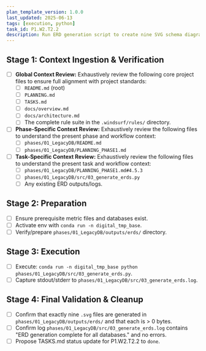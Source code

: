 ```yaml
---
plan_template_version: 1.0.0
last_updated: 2025-06-13
tags: [execution, python]
task_id: P1.W2.T2.2
description: Run ERD generation script to create nine SVG schema diagrams.
---
```


## Stage 1: Context Ingestion & Verification
- [ ] **Global Context Review:** Exhaustively review the following core project files to ensure full alignment with project standards:
    - [ ] `README.md` (root)
    - [ ] `PLANNING.md`
    - [ ] `TASKS.md`
	- [ ] `docs/overview.md`
    - [ ] `docs/architecture.md`
    - [ ] The complete rule suite in the `.windsurf/rules/` directory.
- [ ] **Phase-Specific Context Review:** Exhaustively review the following files to understand the present phase and workflow context:
    - [ ] `phases/01_LegacyDB/README.md`
    - [ ] `phases/01_LegacyDB/PLANNING_PHASE1.md`
- [ ] **Task-Specific Context Review:** Exhaustively review the following files to understand the present task and workflow context:
    - [ ] `phases/01_LegacyDB/PLANNING_PHASE1.md#4.5.3`
    - [ ] `phases/01_LegacyDB/src/03_generate_erds.py`
    - [ ] Any existing ERD outputs/logs.

## Stage 2: Preparation
- [ ] Ensure prerequisite metric files and databases exist.
- [ ] Activate env with `conda run -n digital_tmp_base`.
- [ ] Verify/prepare `phases/01_LegacyDB/outputs/erds/` directory.

## Stage 3: Execution
- [ ] Execute:
      `conda run -n digital_tmp_base python phases/01_LegacyDB/src/03_generate_erds.py`.
- [ ] Capture stdout/stderr to `phases/01_LegacyDB/src/03_generate_erds.log`.

## Stage 4: Final Validation & Cleanup
- [ ] Confirm that exactly nine `.svg` files are generated in `phases/01_LegacyDB/outputs/erds/` and that each is > 0 bytes.
- [ ] Confirm log `phases/01_LegacyDB/src/03_generate_erds.log` contains "ERD generation complete for all databases." and no errors.
- [ ] Propose TASKS.md status update for P1.W2.T2.2 to `done`.
